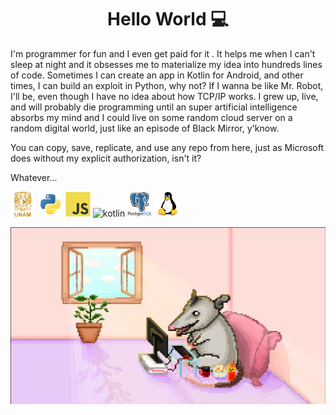 <h1 align="center">Hello World &#128187;</h1>
<p>I'm programmer for fun and I even get paid for it . It helps me when I can't sleep at night and it obsesses me to materialize my idea into hundreds lines of code. Sometimes I can create an app in Kotlin for Android, and other times, I can build an exploit in Python, why not? If I wanna be like Mr. Robot, I'll be, even though I have no idea about how TCP/IP works. I grew up, live, and will probably die programming until an super artificial intelligence absorbs my mind and I could live on some random cloud server on a random digital world, just like an episode of Black Mirror, y'know.</p>

<p>You can copy, save, replicate, and use any repo from here, just as Microsoft does without my explicit authorization, isn't it?</p>
<p>Whatever...</p>

<p>
    <img src="https://raw.githubusercontent.com/RbnAlexs/RbnAlexs/main/unam-png.png" alt="python" width="40" height="40"/> 
    <img src="https://raw.githubusercontent.com/devicons/devicon/master/icons/python/python-original.svg" alt="python" width="40" height="40"/> 
    <img src="https://raw.githubusercontent.com/devicons/devicon/master/icons/javascript/javascript-original.svg" alt="javascript" width="40" height="40"/>
    <img src="https://www.vectorlogo.zone/logos/kotlinlang/kotlinlang-icon.svg" alt="kotlin" width="40" height="40"/> 
    <img src="https://raw.githubusercontent.com/devicons/devicon/master/icons/postgresql/postgresql-original-wordmark.svg" alt="postgresql" width="40" height="40"/>
    <img src="https://raw.githubusercontent.com/devicons/devicon/master/icons/linux/linux-original.svg" alt="linux" width="40" height="40"/>
</p>
<p>
    <img src="https://raw.githubusercontent.com/RbnAlexs/RbnAlexs/main/tlacuache.jpg" />
</p>